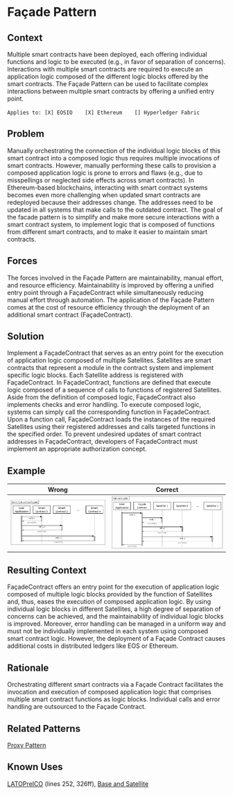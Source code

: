 # Façade Pattern
## Context
Multiple smart contracts have been deployed, each offering individual functions and logic to be executed (e.g., in favor of separation of concerns). Interactions with multiple smart contracts are required to execute an application logic composed of the different logic blocks offered by the smart contracts. The Façade Pattern can be used to facilitate complex interactions between multiple smart contracts by offering a unified entry point.

``Applies to: [X] EOSIO    [X] Ethereum    [] Hyperledger Fabric``

## Problem
Manually orchestrating the connection of the individual logic blocks of this smart contract into a composed logic thus requires multiple invocations of smart contracts. However, manually performing these calls to provision a composed application logic is prone to errors and flaws (e.g., due to misspellings or neglected side effects across smart contracts). In Ethereum-based blockchains, interacting with smart contract systems becomes even more challenging when updated smart contracts are redeployed because their addresses change. The addresses need to be updated in all systems that make calls to the outdated contract. The goal of the facade pattern is to simplify and make more secure interactions with a smart contract system, to implement logic that is composed of functions from different smart contracts, and to make it easier to maintain smart contracts.

## Forces
The forces involved in the Façade Pattern are maintainability, manual effort, and resource efficiency. Maintainability is improved by offering a unified entry point through a FaçadeContract while simultaneously reducing manual effort through automation. The application of the Façade Pattern comes at the cost of resource efficiency through the deployment of an additional smart contract (FaçadeContract).

## Solution
Implement a FaçadeContract that serves as an entry point for the execution of application logic composed of multiple Satellites. Satellites are smart contracts that represent a module in the contract system and implement specific logic blocks. Each Satellite address is registered with FaçadeContract. In FaçadeContract, functions are defined that execute logic composed of a sequence of calls to functions of registered Satellites. Aside from the definition of composed logic, FaçadeContract also implements checks and error handling. To execute composed logic, systems can simply call the corresponding function in FaçadeContract. Upon a function call, FaçadeContract loads the instances of the required Satellites using their registered addresses and calls targeted functions in the specified order. To prevent undesired updates of smart contract addresses in FaçadeContract, developers of FaçadeContract must implement an appropriate authorization concept.

## Example
Wrong | Correct
------------ | -------------
![Wrong](Façade%20Pattern%20-%20Direct%20Calls%20without%20Façade.png) | ![Correct](Façade%20Pattern%20-%20Direct%20via%20Façade.png)

## Resulting Context
FaçadeContract offers an entry point for the execution of application logic composed of multiple logic blocks provided by the function of Satellites and, thus, eases the execution of composed application logic. By using individual logic blocks in different Satellites, a high degree of separation of concerns can be achieved, and the maintainability of individual logic blocks is improved. Moreover, error handling can be managed in a uniform way and must not be individually implemented in each system using composed smart contract logic. However, the deployment of a Façade Contract causes additional costs in distributed ledgers like EOS or Ethereum.

## Rationale
Orchestrating different smart contracts via a Façade Contract facilitates the invocation
and execution of composed application logic that comprises multiple smart contract
functions as logic blocks. Individual calls and error handling are outsourced to the
Façade Contract.

## Related Patterns
[Proxy Pattern](/Architectural%20Patterns/Proxy%20Pattern/README.md#context)

## Known Uses
[LATOPreICO](https://etherscan.io/address/0x459F7854776ED005B6Ec63a88F834fDAB0B6993e#code) (lines 252, 326ff), [Base and Satellite](https://github.com/maxwoe/solidity_patterns/tree/master/maintenance/satellite)
